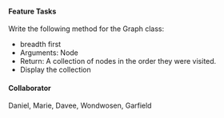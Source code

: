#### Feature Tasks
Write the following method for the Graph class:

- breadth first
- Arguments: Node
- Return: A collection of nodes in the order they were visited.
- Display the collection

#### Collaborator
Daniel, Marie, Davee, Wondwosen, Garfield
